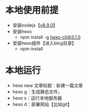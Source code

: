 # 本地使用前提
* 安装nodejs【[v8.9.0](https://npm.taobao.org/mirrors/node/v8.9.0/)】
* 安装hexo
    - npm install -g hexo-cli@3.1.0
* 安装hexo插件【进入blog目录】
    - npm install

# 本地运行
* hexo new 文章标题：新建一篇文章
* hexo g：生成静态文件。
* hexo s：运行本地服务器
* hexo d：部署网站【比如git】
